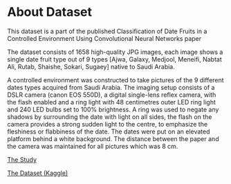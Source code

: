 # About Dataset
This dataset is a part of the published Classification of Date Fruits in a Controlled Environment Using Convolutional Neural Networks paper

The dataset consists of 1658 high-quality JPG images, each image shows a single date fruit type out of 9 types [Ajwa, Galaxy, Medjool, Meneifi, Nabtat Ali, Rutab, Shaishe, Sokari, Sugaey] native to Saudi Arabia.

A controlled environment was constructed to take pictures of the 9 different dates types acquired from Saudi Arabia. The imaging setup consists of a DSLR camera (canon EOS 550D), a digital single-lens reflex camera, with the flash enabled and a ring light with 48 centimetres outer LED ring light and 240 LED bulbs set to 100% brightness. A ring was used to negate any shadows by surrounding the date with light on all sides, the flash on the camera provides a strong sudden light to the centre, to emphasize the fleshiness or flabbiness of the date. The dates were put on an elevated platform behind a white background. The distance between the paper and the camera was maintained for all pictures which was 8 cm.

[The Study](https://link.springer.com/chapter/10.1007/978-3-030-69717-4_16)

[The Dataset (Kaggle)](https://www.kaggle.com/datasets/wadhasnalhamdan/date-fruit-image-dataset-in-controlled-environment)
